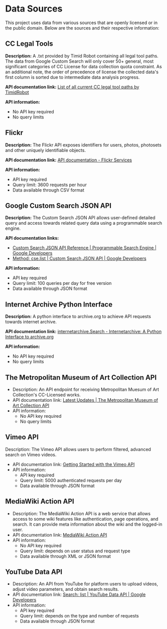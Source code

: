 # Data Sources

This project uses data from various sources that are openly licensed or in the public domain. Below are the sources and their respective information:

## CC Legal Tools

**Description:** A .txt provided by Timid Robot containing all legal tool paths. The data from Google Custom Search will only cover 50+ general, most significant categories of CC License for data collection quota constraint. As an additional note, the order of precedence of license the collected data's first column is sorted due to intermediate data analysis progress.

**API documentation link:** [List of all current CC legal tool paths by TimidRobot](https://github.com/creativecommons/quantifying/blob/main/google_custom_search/legal-tool-paths.txt)

**API information:**
- No API key required
- No query limits

## Flickr

**Description:** The Flickr API exposes identifiers for users, photos, photosets and other uniquely identifiable objects.

**API documentation link:** [API documentation - Flickr Services](https://www.flickr.com/services/api/)

**API information:**
- API key required
- Query limit: 3600 requests per hour
- Data available through CSV format

## Google Custom Search JSON API

**Description:** The Custom Search JSON API allows user-defined detailed query and access towards related query data using a programmable search engine.

**API documentation links:**
- [Custom Search JSON API Reference | Programmable Search Engine | Google Developers](https://developers.google.com/custom-search/v1/reference/rest)
- [Method: cse.list | Custom Search JSON API | Google Developers](https://developers.google.com/custom-search/v1/reference/rest/v1/cse/list)

**API information:**
- API key required
- Query limit: 100 queries per day for free version
- Data available through JSON format

## Internet Archive Python Interface

**Description:** A python interface to archive.org to achieve API requests towards internet archive.

**API documentation link:** [internetarchive.Search - Internetarchive: A Python Interface to archive.org](https://internetarchive.readthedocs.io/en/stable/internetarchive.html#internetarchive.Search)

**API information:**
- No API key required
- No query limits

## The Metropolitan Museum of Art Collection API

- Description: An API endpoint for receiving Metropolitan Muesum of Art Collection's CC-Licensed works.
- API documentation link: [Latest Updates | The Metropolitan Museum of Art Collection API](https://metmuseum.github.io/)
- API information:
  - No API key required
  - No query limits

## Vimeo API

 Description: The Vimeo API allows users to perform filtered, advanced search on Vimeo videos.
- API documentation link: [Getting Started with the Vimeo API](https://developer.vimeo.com/api/start)
- API information:
  - API key required
  - Query limit: 5000 authenticated requests per day
  - Data available through JSON format

## MediaWiki Action API

- Description: The MediaWiki Action API is a web service that allows access to some wiki features like authentication, page operations, and search. It can provide meta information about the wiki and the logged-in user.
- API documentation link: [MediaWiki Action API](https://www.mediawiki.org/wiki/API:Main_page)
- API information:
  - No API key required
  - Query limit: depends on user status and request type
  - Data available through XML or JSON format
 
## YouTube Data API

- Description: An API from YouTube for platform users to upload videos, adjust video parameters, and obtain search results.
- API documentation link: [Search: list | YouTube Data API | Google Developers](https://developers.google.com/youtube/v3/docs/search/list)
- API information:
  - API key required
  - Query limit: depends on the type and number of requests
  - Data available through JSON format
